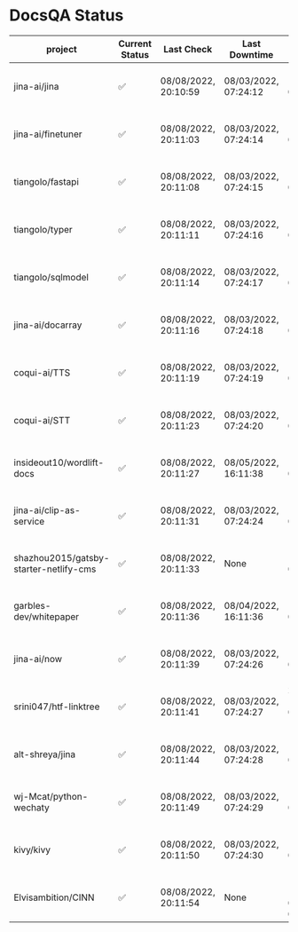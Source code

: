 # DocsQA Status

|               project                |Current Status|     Last Check     |   Last Downtime    |              % Uptime              |
|--------------------------------------|--------------|--------------------|--------------------|------------------------------------|
|jina-ai/jina                          |✅            |08/08/2022, 20:10:59|08/03/2022, 07:24:12|188.723 (since 07/29/2022, 16:38:18)|
|jina-ai/finetuner                     |✅            |08/08/2022, 20:11:03|08/03/2022, 07:24:14|188.734 (since 07/29/2022, 16:38:18)|
|tiangolo/fastapi                      |✅            |08/08/2022, 20:11:08|08/03/2022, 07:24:15|188.746 (since 07/29/2022, 16:38:18)|
|tiangolo/typer                        |✅            |08/08/2022, 20:11:11|08/03/2022, 07:24:16|188.749 (since 07/29/2022, 16:38:18)|
|tiangolo/sqlmodel                     |✅            |08/08/2022, 20:11:14|08/03/2022, 07:24:17|188.737 (since 07/29/2022, 16:38:18)|
|jina-ai/docarray                      |✅            |08/08/2022, 20:11:16|08/03/2022, 07:24:18|188.738 (since 07/29/2022, 16:38:18)|
|coqui-ai/TTS                          |✅            |08/08/2022, 20:11:19|08/03/2022, 07:24:19|188.732 (since 07/29/2022, 16:38:18)|
|coqui-ai/STT                          |✅            |08/08/2022, 20:11:23|08/03/2022, 07:24:20|188.713 (since 07/29/2022, 16:38:18)|
|insideout10/wordlift-docs             |✅            |08/08/2022, 20:11:27|08/05/2022, 16:11:38|160.158 (since 07/29/2022, 16:38:18)|
|jina-ai/clip-as-service               |✅            |08/08/2022, 20:11:31|08/03/2022, 07:24:24|188.735 (since 07/29/2022, 16:38:18)|
|shazhou2015/gatsby-starter-netlify-cms|✅            |08/08/2022, 20:11:33|None                |100.000 (since 08/03/2022, 10:30:18)|
|garbles-dev/whitepaper                |✅            |08/08/2022, 20:11:36|08/04/2022, 16:11:36|160.384 (since 07/29/2022, 16:38:18)|
|jina-ai/now                           |✅            |08/08/2022, 20:11:39|08/03/2022, 07:24:26|188.696 (since 07/29/2022, 16:38:18)|
|srini047/htf-linktree                 |✅            |08/08/2022, 20:11:41|08/03/2022, 07:24:27|285.176 (since 07/31/2022, 18:29:28)|
|alt-shreya/jina                       |✅            |08/08/2022, 20:11:44|08/03/2022, 07:24:28|188.685 (since 07/29/2022, 16:38:18)|
|wj-Mcat/python-wechaty                |✅            |08/08/2022, 20:11:49|08/03/2022, 07:24:29|188.689 (since 07/29/2022, 16:38:18)|
|kivy/kivy                             |✅            |08/08/2022, 20:11:50|08/03/2022, 07:24:30|188.675 (since 07/29/2022, 16:38:18)|
|Elvisambition/CINN                    |✅            |08/08/2022, 20:11:54|None                |100.000 (since 08/04/2022, 07:09:50)|
